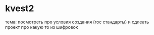 # kvest2
тема: посмотреть про условия создания (гос стандарты) и сдлеать проект про какую то из шифровок 
